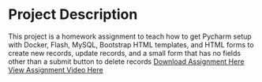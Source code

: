 # Project Description
This project is a homework assignment to teach how to get Pycharm setup with Docker, Flash, MySQL, Bootstrap HTML templates, and HTML forms to create new records, update records, and a small form that has no fields other than a submit button to delete records
[Download Assignment Here](PPPSQL-Homework.pdf)
[View Assignment Video Here]()